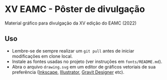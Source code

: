 # XV EAMC - Pôster de divulgação
Material gráfico para divulgação da XV edição do EAMC (2022)

## Uso
- Lembre-se de sempre realizar um `git pull` antes de iniciar modificações em clone local.
- Instale as fontes usadas no projeto (ver instruções em `fonts/README.md`).
- Abra o arquivo `drawing.svg` em um editor de gráficos vetoriais de sua preferência ([Inkscape](https://inkscape.org/pt-br/), [Illustrator](https://www.adobe.com/br/products/illustrator.html), [Gravit Designer](https://www.designer.io/pt-br/) etc).
